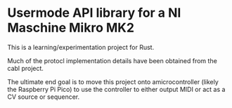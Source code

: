 # Usermode API library for a NI Maschine Mikro MK2

This is a learning/experimentation project for Rust.

Much of the protocl implementation details have been obtained from the cabl project.

The ultimate end goal is to move this project onto amicrocontroller (likely the Raspberry Pi Pico) to use the controller to either output MIDI or act as a CV source or sequencer.


